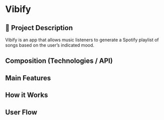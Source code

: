 # Vibify

<!-- <img src='' alt='' height='350' width='500'> -->

## 🧐 Project Description

Vibify is an app that allows music listeners to generate a Spotify playlist of songs based on the user’s indicated mood.

## Composition (Technologies / API)

## Main Features

## How it Works

## User Flow
